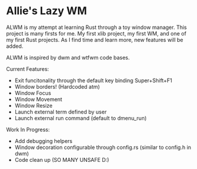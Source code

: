 # Allie's Lazy WM

ALWM is my attempt at learning Rust through a toy window manager. This project is many firsts for me. My first xlib project, my first WM, and one of my first Rust projects. As I find time and learn more, new features will be added.

ALWM is inspired by dwm and wtfwm code bases.

Current Features:
* Exit funcitonality through the default key binding Super+Shift+F1
* Window borders! (Hardcoded atm)
* Window Focus
* Window Movement
* Window Resize
* Launch external term defined by user
* Launch external run command (default to dmenu_run)

Work In Progress:
* Add debugging helpers
* Window decoration configurable through config.rs (similar to config.h in dwm)
* Code clean up (SO MANY UNSAFE D:)
